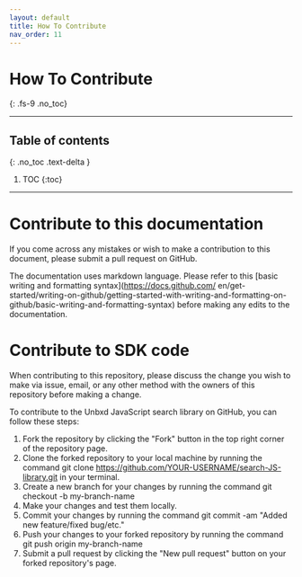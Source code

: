 ```yaml
---
layout: default
title: How To Contribute
nav_order: 11
---
```



# How To Contribute
{: .fs-9 .no_toc}

---

## Table of contents
{: .no_toc .text-delta }

1. TOC
{:toc}

---

# Contribute to this documentation
If you come across any mistakes or wish to make a contribution to this document, please submit a pull request on GitHub.

The documentation uses markdown language. Please refer to this [basic writing and formatting syntax](https://docs.github.com/   en/get-started/writing-on-github/getting-started-with-writing-and-formatting-on-github/basic-writing-and-formatting-syntax) before making any edits to the documentation.

# Contribute to SDK code
When contributing to this repository, please discuss the change you wish to make via issue,
email, or any other method with the owners of this repository before making a change. 

To contribute to the Unbxd JavaScript search library on GitHub, you can follow these steps:

1. Fork the repository by clicking the "Fork" button in the top right corner of the repository page.
2. Clone the forked repository to your local machine by running the command git clone https://github.com/YOUR-USERNAME/search-JS-library.git in your terminal.
3. Create a new branch for your changes by running the command git checkout -b my-branch-name
4. Make your changes and test them locally.
5. Commit your changes by running the command git commit -am "Added new feature/fixed bug/etc."
6. Push your changes to your forked repository by running the command git push origin my-branch-name
7. Submit a pull request by clicking the "New pull request" button on your forked repository's page.
